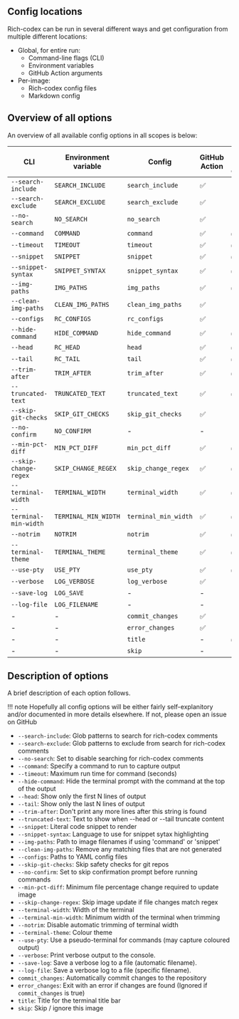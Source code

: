 ## Config locations

Rich-codex can be run in several different ways and get configuration from multiple different locations:

<!-- prettier-ignore-start -->

- Global, for entire run:
    - Command-line flags (CLI)
    - Environment variables
    - GitHub Action arguments
- Per-image:
    - Rich-codex config files
    - Markdown config

<!-- prettier-ignore-end -->

## Overview of all options

An overview of all available config options in all scopes is below:

| CLI                    | Environment variable | Config               | GitHub Action | Rich-codex config | Markdown config |
| ---------------------- | -------------------- | -------------------- | ------------- | ----------------- | --------------- |
| `--search-include`     | `SEARCH_INCLUDE`     | `search_include`     | ✅            | -                 | -               |
| `--search-exclude`     | `SEARCH_EXCLUDE`     | `search_exclude`     | ✅            | -                 | -               |
| `--no-search`          | `NO_SEARCH`          | `no_search`          | ✅            | -                 | -               |
| `--command`            | `COMMAND`            | `command`            | ✅            | ✅                | -               |
| `--timeout`            | `TIMEOUT`            | `timeout`            | ✅            | ✅                | ✅              |
| `--snippet`            | `SNIPPET`            | `snippet`            | ✅            | ✅                | -               |
| `--snippet-syntax`     | `SNIPPET_SYNTAX`     | `snippet_syntax`     | ✅            | ✅                | ✅              |
| `--img-paths`          | `IMG_PATHS`          | `img_paths`          | ✅            | ✅                | -               |
| `--clean-img-paths`    | `CLEAN_IMG_PATHS`    | `clean_img_paths`    | ✅            | -                 | -               |
| `--configs`            | `RC_CONFIGS`         | `rc_configs`         | ✅            | -                 | -               |
| `--hide-command`       | `HIDE_COMMAND`       | `hide_command`       | ✅            | ✅                | ✅              |
| `--head`               | `RC_HEAD`            | `head`               | ✅            | ✅                | ✅              |
| `--tail`               | `RC_TAIL`            | `tail`               | ✅            | ✅                | ✅              |
| `--trim-after`         | `TRIM_AFTER`         | `trim_after`         | ✅            | ✅                | ✅              |
| `--truncated-text`     | `TRUNCATED_TEXT`     | `truncated_text`     | ✅            | ✅                | ✅              |
| `--skip-git-checks`    | `SKIP_GIT_CHECKS`    | `skip_git_checks`    | ✅            | -                 | -               |
| `--no-confirm`         | `NO_CONFIRM`         | -                    | -             | -                 | -               |
| `--min-pct-diff`       | `MIN_PCT_DIFF`       | `min_pct_diff`       | ✅            | ✅                | ✅              |
| `--skip-change-regex`  | `SKIP_CHANGE_REGEX`  | `skip_change_regex`  | ✅            | ✅                | ✅              |
| `--terminal-width`     | `TERMINAL_WIDTH`     | `terminal_width`     | ✅            | ✅                | ✅              |
| `--terminal-min-width` | `TERMINAL_MIN_WIDTH` | `terminal_min_width` | ✅            | ✅                | ✅              |
| `--notrim`             | `NOTRIM`             | `notrim`             | ✅            | ✅                | ✅              |
| `--terminal-theme`     | `TERMINAL_THEME`     | `terminal_theme`     | ✅            | ✅                | ✅              |
| `--use-pty`            | `USE_PTY`            | `use_pty`            | ✅            | ✅                | ✅              |
| `--verbose`            | `LOG_VERBOSE`        | `log_verbose`        | ✅            | -                 | -               |
| `--save-log`           | `LOG_SAVE`           | -                    | -             | -                 | -               |
| `--log-file`           | `LOG_FILENAME`       | -                    | -             | -                 | -               |
| -                      | -                    | `commit_changes`     | ✅            | -                 | -               |
| -                      | -                    | `error_changes`      | ✅            | -                 | -               |
| -                      | -                    | `title`              | -             | ✅                | -               |
| -                      | -                    | `skip`               | -             | -                 | ✅              |

## Description of options

A brief description of each option follows.

<!-- prettier-ignore-start -->
!!! note
    Hopefully all config options will be either fairly self-explanitory and/or documented in more details elsewhere.
    If not, please open an issue on GitHub
<!-- prettier-ignore-end -->

- `--search-include`: Glob patterns to search for rich-codex comments
- `--search-exclude`: Glob patterns to exclude from search for rich-codex comments
- `--no-search`: Set to disable searching for rich-codex comments
- `--command`: Specify a command to run to capture output
- `--timeout`: Maximum run time for command (seconds)
- `--hide-command`: Hide the terminal prompt with the command at the top of the output
- `--head`: Show only the first N lines of output
- `--tail`: Show only the last N lines of output
- `--trim-after`: Don't print any more lines after this string is found
- `--truncated-text`: Text to show when --head or --tail truncate content
- `--snippet`: Literal code snippet to render
- `--snippet-syntax`: Language to use for snippet sytax highlighting
- `--img-paths`: Path to image filenames if using 'command' or 'snippet'
- `--clean-img-paths`: Remove any matching files that are not generated
- `--configs`: Paths to YAML config files
- `--skip-git-checks`: Skip safety checks for git repos
- `--no-confirm`: Set to skip confirmation prompt before running commands
- `--min-pct-diff`: Minimum file percentage change required to update image
- `--skip-change-regex`: Skip image update if file changes match regex
- `--terminal-width`: Width of the terminal
- `--terminal-min-width`: Minimum width of the terminal when trimming
- `--notrim`: Disable automatic trimming of terminal width
- `--terminal-theme`: Colour theme
- `--use-pty`: Use a pseudo-terminal for commands (may capture coloured output)
- `--verbose`: Print verbose output to the console.
- `--save-log`: Save a verbose log to a file (automatic filename).
- `--log-file`: Save a verbose log to a file (specific filename).
- `commit_changes`: Automatically commit changes to the repository
- `error_changes`: Exit with an error if changes are found (Ignored if `commit_changes` is true)
- `title`: Title for the terminal title bar
- `skip`: Skip / ignore this image
